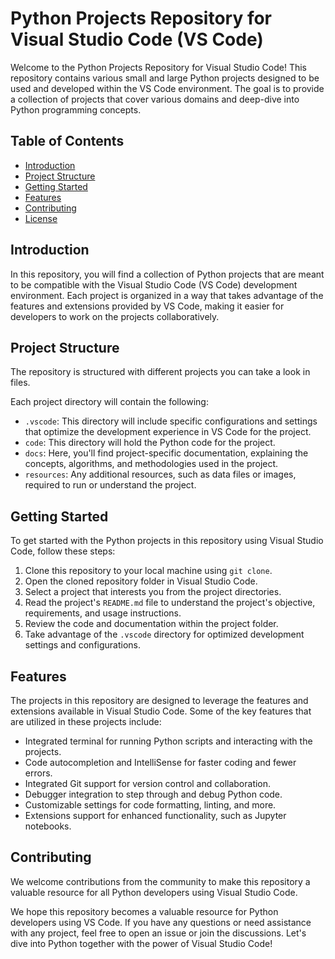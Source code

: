 # Python Projects Repository for Visual Studio Code (VS Code)

Welcome to the Python Projects Repository for Visual Studio Code! This repository contains various small and large Python projects designed to be used and developed within the VS Code environment. The goal is to provide a collection of projects that cover various domains and deep-dive into Python programming concepts.

## Table of Contents

- [Introduction](#introduction)
- [Project Structure](#project-structure)
- [Getting Started](#getting-started)
- [Features](#features)
- [Contributing](#contributing)
- [License](#license)

## Introduction

In this repository, you will find a collection of Python projects that are meant to be compatible with the Visual Studio Code (VS Code) development environment. Each project is organized in a way that takes advantage of the features and extensions provided by VS Code, making it easier for developers to work on the projects collaboratively.

## Project Structure

The repository is structured with different projects you can take a look in files.


Each project directory will contain the following:

- `.vscode`: This directory will include specific configurations and settings that optimize the development experience in VS Code for the project.
- `code`: This directory will hold the Python code for the project.
- `docs`: Here, you'll find project-specific documentation, explaining the concepts, algorithms, and methodologies used in the project.
- `resources`: Any additional resources, such as data files or images, required to run or understand the project.

## Getting Started

To get started with the Python projects in this repository using Visual Studio Code, follow these steps:

1. Clone this repository to your local machine using `git clone`.
2. Open the cloned repository folder in Visual Studio Code.
3. Select a project that interests you from the project directories.
4. Read the project's `README.md` file to understand the project's objective, requirements, and usage instructions.
5. Review the code and documentation within the project folder.
6. Take advantage of the `.vscode` directory for optimized development settings and configurations.

## Features

The projects in this repository are designed to leverage the features and extensions available in Visual Studio Code. Some of the key features that are utilized in these projects include:

- Integrated terminal for running Python scripts and interacting with the projects.
- Code autocompletion and IntelliSense for faster coding and fewer errors.
- Integrated Git support for version control and collaboration.
- Debugger integration to step through and debug Python code.
- Customizable settings for code formatting, linting, and more.
- Extensions support for enhanced functionality, such as Jupyter notebooks.

## Contributing

We welcome contributions from the community to make this repository a valuable resource for all Python developers using Visual Studio Code.


We hope this repository becomes a valuable resource for Python developers using VS Code. If you have any questions or need assistance with any project, feel free to open an issue or join the discussions. Let's dive into Python together with the power of Visual Studio Code!


